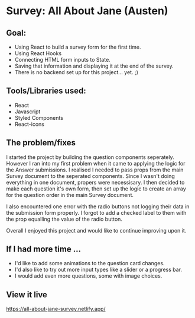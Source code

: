 # Survey: All About Jane (Austen)

## Goal: 
  * Using React to build a survey form for the first time. 
  * Using React Hooks
  * Connecting HTML form inputs to State.
  * Saving that information and displaying it at the end of the survey. 
  * There is no backend set up for this project... yet. ;)

## Tools/Libraries used:
  * React
  * Javascript
  * Styled Components
  * React-icons

## The problem/fixes

 I started the project by building the question components seperately. However I ran into my first problem
 when it came to applying the logic for the Answer submissions. I realised I needed to pass props
 from the main Survey document to the seperated components. Since I wasn't doing everything in one document, propers were necessisary. I then decided to make each question it's own form, then set up the logic to create an array for the question order in the main Survey document. 

 I also encountered one error with the radio buttons not logging their data in the submission form
 properly. I forgot to add a checked label to them with the prop equalling the value of the radio button.

 Overall I enjoyed this project and would like to continue improving upon it. 

 ## If I had more time ...
 * I'd like to add some animations to the question card changes. 
 * I'd also like to try out more input types like a slider or a progress bar.
 * I would add even more questions, some with image choices.

## View it live

https://all-about-jane-survey.netlify.app/



